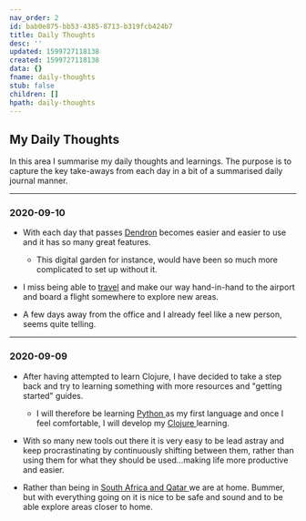 ```yaml
---
nav_order: 2
id: bab0e875-bb53-4385-8713-b319fcb424b7
title: Daily Thoughts
desc: ''
updated: 1599727118138
created: 1599727118138
data: {}
fname: daily-thoughts
stub: false
children: []
hpath: daily-thoughts
---
```

## My Daily Thoughts

In this area I summarise my daily thoughts and learnings. The purpose is to capture the key take-aways from each day in a bit of a summarised daily journal manner.

* * *

### 2020-09-10

- With each day that passes <a href="https://www.dendron.so/" target="_blank">Dendron</a> becomes easier and easier to use and it has so many great features.
  - This digital garden for instance, would have been so much more complicated to set up without it.

- I miss being able to [travel](b33e39c9-8443-41f7-94a6-9b34b046de55) and make our way hand-in-hand to the airport and board a flight somewhere to explore new areas.

- A few days away from the office and I already feel like a new person, seems quite telling.

* * *

### 2020-09-09

- After having attempted to learn Clojure, I have decided to take a step back and try to learning something with more resources and "getting started" guides. 
  - I will therefore be learning [Python ](9cabe777-4b21-4b94-be7b-0cd9a3f3de73) as my first language and once I feel comfortable, I will develop my [Clojure ](6000b39f-04b1-4c49-b75b-dfa603889aa0) learning.

- With so many new tools out there it is very easy to be lead astray and keep procrastinating by continuously shifting between them, rather than using them for what they should be used...making life more productive and easier.

- Rather than being in [South Africa and Qatar ](b33e39c9-8443-41f7-94a6-9b34b046de55)we are at home. Bummer, but with everything going on it is nice to be safe and sound and to be able explore areas closer to home.
